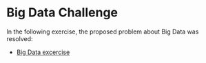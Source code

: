 # Big Data Challenge

In the following exercise, the proposed problem about Big Data was resolved: 

* [Big Data excercise](https://github.com/adanfaraminian/Paramo_excercises/tree/main/Big_Data_Challenge/Big_data_Challenge.ipynb)
